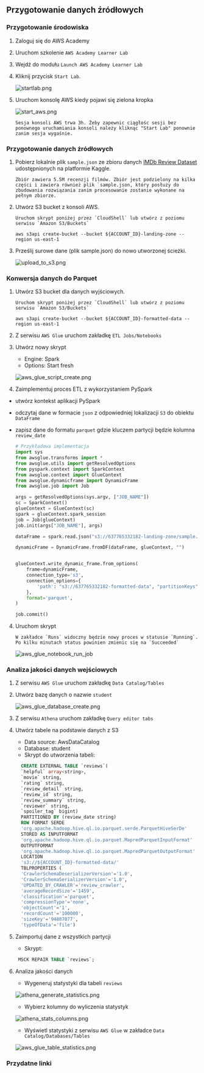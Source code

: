 ## Przygotowanie danych źródłowych

### Przygotowanie środowiska

1. Zaloguj się do AWS Academy
2. Uruchom szkolenie `AWS Academy Learner Lab`
3. Wejdź do modułu `Launch AWS Academy Learner Lab`
4. Kliknij przycisk `Start Lab`. 

   ![startlab.png](../zrzuty/startlab.png)

5. Uruchom konsolę AWS kiedy pojawi się zielona kropka

   ![start_aws.png](../zrzuty/start_aws.png)
   ```
   Sesja konsoli AWS trwa 3h. Żeby zapewnic ciągłośc sesji bez ponownego uruchamiania konsoli należy kliknąc "Start Lab" ponownie zanim sesja wygaśnie.
   ```
### Przygotowanie danych źródłowych

1. Pobierz lokalnie plik `sample.json` ze zbioru danych [IMDb Review Dataset](https://www.kaggle.com/datasets/ebiswas/imdb-review-dataset/data) udostępnionych na platformie Kaggle.

   ```
   Zbiór zawiera 5.5M recenzji filmów. Zbiór jest podzielony na kilka części i zawiera również plik `sample.json, który posłuży do zbudowania rozwiązania zanim procesowanie zostanie wykonane na pełnym zbiorze.
   ```

2. Utwórz S3 bucket z konsoli AWS. 
   ```
   Uruchom skrypt poniżej przez `CloudShell` lub utwórz z poziomu serwisu `Amazon S3/Buckets`
   ```

   ```shell
   aws s3api create-bucket --bucket ${ACCOUNT_ID}-landing-zone --region us-east-1
   ```

3. Prześlij surowe dane (plik sample.json) do nowo utworzonej ścieżki.

   ![upload_to_s3.png](../zrzuty/upload_to_s3.png)

### Konwersja danych do Parquet 

1. Utwórz S3 bucket dla danych wyjściowych.
   ```
   Uruchom skrypt poniżej przez `CloudShell` lub utwórz z poziomu serwisu `Amazon S3/Buckets`
   ```
   
   ```shell
   aws s3api create-bucket --bucket ${ACCOUNT_ID}-formatted-data --region us-east-1
   ```

2. Z serwisu `AWS Glue` uruchom zakładkę `ETL Jobs/Notebooks`
3. Utwórz nowy skrypt

   * Engine: Spark
   * Options: Start fresh

   ![aws_glue_script_create.png](../zrzuty/aws_glue_script_create.png)

3. Zaimplementuj proces ETL z wykorzystaniem PySpark

* utwórz kontekst aplikacji PySpark
* odczytaj dane w formacie `json` z odpowiedniej lokalizacji `S3` do obiektu `DataFrame`
* zapisz dane do formatu `parquet` gdzie kluczem partycji będzie kolumna `review_date`

   ```python
   # Przykładowa implementacja
   import sys
   from awsglue.transforms import *
   from awsglue.utils import getResolvedOptions
   from pyspark.context import SparkContext
   from awsglue.context import GlueContext
   from awsglue.dynamicframe import DynamicFrame
   from awsglue.job import Job
   
   args = getResolvedOptions(sys.argv, ["JOB_NAME"])
   sc = SparkContext()
   glueContext = GlueContext(sc)
   spark = glueContext.spark_session
   job = Job(glueContext)
   job.init(args["JOB_NAME"], args)
   
   dataFrame = spark.read.json("s3://637765332182-landing-zone/sample.json")
   
   dynamicFrame = DynamicFrame.fromDF(dataFrame, glueContext, "")
   
   
   glueContext.write_dynamic_frame.from_options(
       frame=dynamicFrame,
       connection_type='s3',
       connection_options={
           'path': "s3://637765332182-formatted-data", "partitionKeys": ["review_date"]
       },
       format='parquet',
   )
   
   job.commit()
   ```

4. Uruchom skrypt

   ```
   W zakładce `Runs` widoczny będzie nowy proces w statusie `Running`. Po kilku minutach status powinien zmienic się na `Succeeded` 
   ```

   ![aws_glue_notebook_run_job](../zrzuty/aws_glue_notebook_run_job.png)

### Analiza jakości danych wejściowych

1. Z serwisu `AWS Glue` uruchom zakładkę `Data Catalog/Tables`
2. Utwórz bazę danych o nazwie `student`

   ![aws_glue_database_create.png](../zrzuty/aws_glue_database_create.png)

3. Z serwisu `Athena` uruchom zakładkę `Query editor tabs`
4. Utwórz tabele na podstawie danych z S3

   * Data source: AwsDataCatalog
   * Database: student
   * Skrypt do utworzenia tabeli:
   ```sql
     CREATE EXTERNAL TABLE `reviews`(
     `helpful` array<string>,
     `movie` string,
     `rating` string,
     `review_detail` string,
     `review_id` string,
     `review_summary` string,
     `reviewer` string,
     `spoiler_tag` bigint)
     PARTITIONED BY (review_date string)
     ROW FORMAT SERDE
     'org.apache.hadoop.hive.ql.io.parquet.serde.ParquetHiveSerDe'
     STORED AS INPUTFORMAT
     'org.apache.hadoop.hive.ql.io.parquet.MapredParquetInputFormat'
     OUTPUTFORMAT
     'org.apache.hadoop.hive.ql.io.parquet.MapredParquetOutputFormat'
     LOCATION
     's3://${ACCOUNT_ID}-formatted-data/'
     TBLPROPERTIES (
     'CrawlerSchemaDeserializerVersion'='1.0',
     'CrawlerSchemaSerializerVersion'='1.0',
     'UPDATED_BY_CRAWLER'='review_crawler',
     'averageRecordSize'='1459',
     'classification'='parquet',
     'compressionType'='none',
     'objectCount'='1',
     'recordCount'='100000',
     'sizeKey'='94807077',
     'typeOfData'='file')
   ```
5. Zaimportuj dane z wszystkich partycji
   * Skrypt:
   ```sql
    MSCK REPAIR TABLE `reviews`;
   ```
   
6. Analiza jakości danych
   * Wygeneruj statystyki dla tabeli `reviews`
   
   ![athena_generate_statistics.png](../zrzuty/athena_generate_statistics.png)
   
   * Wybierz kolumny do wyliczenia statystyk
   
   ![athena_stats_columns.png](../zrzuty/athena_stats_columns.png)
   
   * Wyświetl statystyki z serwisu `AWS Glue` w zakładce `Data Catalog/Databases/Tables`
   
   ![aws_glue_table_statistics.png](../zrzuty/aws_glue_table_statistics.png)

### Przydatne linki


